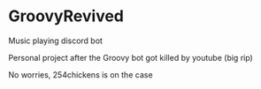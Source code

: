 # GroovyRevived
Music playing discord bot

Personal project after the Groovy bot got killed by youtube (big rip)

No worries, 254chickens is on the case
